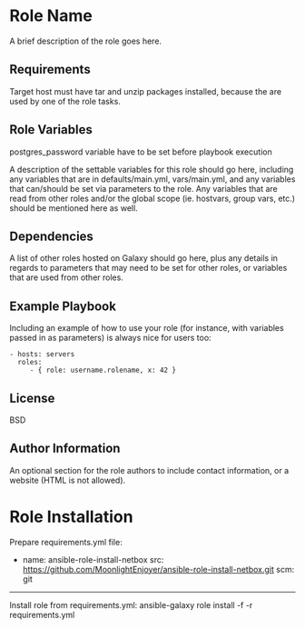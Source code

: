 Role Name
=========

A brief description of the role goes here.

Requirements
------------
Target host must have tar and unzip packages installed, because the are used by one of the role tasks.

Role Variables
--------------

postgres_password variable have to be set before playbook execution

A description of the settable variables for this role should go here, including any variables that are in defaults/main.yml, vars/main.yml, and any variables that can/should be set via parameters to the role. Any variables that are read from other roles and/or the global scope (ie. hostvars, group vars, etc.) should be mentioned here as well.

Dependencies
------------

A list of other roles hosted on Galaxy should go here, plus any details in regards to parameters that may need to be set for other roles, or variables that are used from other roles.

Example Playbook
----------------

Including an example of how to use your role (for instance, with variables passed in as parameters) is always nice for users too:

    - hosts: servers
      roles:
         - { role: username.rolename, x: 42 }

License
-------

BSD

Author Information
------------------

An optional section for the role authors to include contact information, or a website (HTML is not allowed).

Role Installation
=========
Prepare requirements.yml file:

- name: ansible-role-install-netbox
  src: https://github.com/MoonlightEnjoyer/ansible-role-install-netbox.git
  scm: git

------------------
Install role from requirements.yml:
  ansible-galaxy role install -f -r requirements.yml
